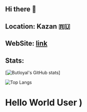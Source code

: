 ## Hi there 👋
## Location: Kazan 🇷🇺
## WebSite: <a href="https://butloyal.github.io/">link</a>
## Stats:

[![Butloyal's GitHub stats](https://github-readme-stats.vercel.app/api?username=butloyal&show_icons=true&theme=github_dark&llll)]

![Top Langs](https://github-readme-stats.vercel.app/api/top-langs/?username=butloyal&show_icons=true&theme=github_dark&layout=compact&langs_count=48)

# Hello World User )
